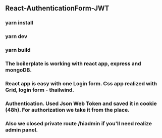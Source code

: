 ## React-AuthenticationForm-JWT

### yarn install
### yarn dev
### yarn build

### The boilerplate is working with react app, express and mongoDB. 
### React app is easy with one Login form. Css app realized with Grid, login form - thailwind.
### Authentication. Used Json Web Token and saved it in cookie (48h). For authorization we take it from the place.
### Also we closed private route /hiadmin if you'll need realize admin panel. 
